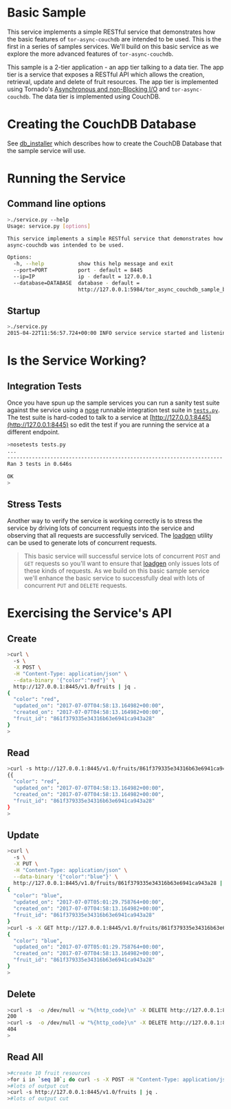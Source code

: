 # Basic Sample

This service implements a simple RESTful service that
demonstrates how the basic features of ```tor-async-couchdb``` are intended to be used.
This is the first in a series of samples services.
We'll build on this basic service as we explore the more
advanced features of ```tor-async-couchdb```.

This sample is a 2-tier application - an app tier talking to a data tier.
The app tier is a service that exposes a RESTful API
which allows the creation, retrieval, update and delete of fruit resources.
The app tier is implemented using
Tornado's [Asynchronous and non-Blocking I/O](http://tornado.readthedocs.org/en/latest/guide/async.html)
and ```tor-async-couchdb```.
The data tier is implemented using CouchDB.

# Creating the CouchDB Database

See [db_installer](../../db_installer) which describes how to create the CouchDB
Database that the sample service will use.

# Running the Service

## Command line options
```bash
>./service.py --help
Usage: service.py [options]

This service implements a simple RESTful service that demonstrates how tor-
async-couchdb was intended to be used.

Options:
  -h, --help           show this help message and exit
  --port=PORT          port - default = 8445
  --ip=IP              ip - default = 127.0.0.1
  --database=DATABASE  database - default =
                       http://127.0.0.1:5984/tor_async_couchdb_sample_basic
```

## Startup
```bash
>./service.py
2015-04-22T11:56:57.724+00:00 INFO service service started and listening on http://127.0.0.1:8445 talking to database http://127.0.0.1:5984/tor_async_couchdb_sample_basic
```

# Is the Service Working?

## Integration Tests
Once you have spun up the sample services you can run
a sanity test suite against the service using a
[nose](https://nose.readthedocs.org/en/latest/) runnable
integration test suite in [```tests.py```](../tests.py).
The test suite is hard-coded to talk to a service at
[http://127.0.0.1:8445](http://127.0.0.1:8445) so edit
the test if you are running the service at a different
endpoint.

```bash
>nosetests tests.py
...
----------------------------------------------------------------------
Ran 3 tests in 0.646s

OK
>
```

## Stress Tests
Another way to verify the service is working correctly is to stress
the service by driving lots of concurrent requests into the service
and observing that all requests are successfully serviced.
The [loadgen](../../loadgen) utility can be used to generate lots of
concurrent requests.

>This basic service will successful service lots of concurrent
>```POST``` and ```GET``` requests so you'll want to ensure that
>[loadgen](../../loadgen) only issues lots of these kinds of requests.
>As we build on this basic sample service we'll enhance
>the basic service to successfully deal with lots of concurrent
>```PUT``` and ```DELETE``` requests.

# Exercising the Service's API

## Create
```bash
>curl \
  -s \
  -X POST \
  -H "Content-Type: application/json" \
  --data-binary '{"color":"red"}' \
  http://127.0.0.1:8445/v1.0/fruits | jq .
{
  "color": "red",
  "updated_on": "2017-07-07T04:58:13.164982+00:00",
  "created_on": "2017-07-07T04:58:13.164982+00:00",
  "fruit_id": "861f379335e34316b63e6941ca943a28"
}
>
```

## Read
```bash
>curl -s http://127.0.0.1:8445/v1.0/fruits/861f379335e34316b63e6941ca943a28 | jq .
{{
  "color": "red",
  "updated_on": "2017-07-07T04:58:13.164982+00:00",
  "created_on": "2017-07-07T04:58:13.164982+00:00",
  "fruit_id": "861f379335e34316b63e6941ca943a28"
}
>
```

## Update
```bash
>curl \
  -s \
  -X PUT \
  -H "Content-Type: application/json" \
  --data-binary '{"color":"blue"}' \
  http://127.0.0.1:8445/v1.0/fruits/861f379335e34316b63e6941ca943a28 | jq .
{
  "color": "blue",
  "updated_on": "2017-07-07T05:01:29.758764+00:00",
  "created_on": "2017-07-07T04:58:13.164982+00:00",
  "fruit_id": "861f379335e34316b63e6941ca943a28"
}
>curl -s -X GET http://127.0.0.1:8445/v1.0/fruits/861f379335e34316b63e6941ca943a28 | jq .
{
  "color": "blue",
  "updated_on": "2017-07-07T05:01:29.758764+00:00",
  "created_on": "2017-07-07T04:58:13.164982+00:00",
  "fruit_id": "861f379335e34316b63e6941ca943a28"
}
>
```

## Delete
```bash
>curl -s  -o /dev/null -w "%{http_code}\n" -X DELETE http://127.0.0.1:8445/v1.0/fruits/861f379335e34316b63e6941ca943a28
200
>curl -s  -o /dev/null -w "%{http_code}\n" -X DELETE http://127.0.0.1:8445/v1.0/fruits/861f379335e34316b63e6941ca943a28
404
>
```

## Read All
```bash
>#create 10 fruit resources
>for i in `seq 10`; do curl -s -X POST -H "Content-Type: application/json" --data-binary '{"color":"red"}' http://127.0.0.1:8445/v1.0/fruits | jq .; done
>#lots of output cut
>curl -s http://127.0.0.1:8445/v1.0/fruits | jq .
>#lots of output cut
```
